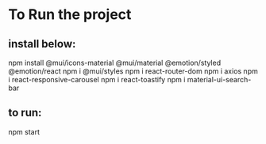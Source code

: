 # To Run the project

## install below:

npm install @mui/icons-material @mui/material @emotion/styled @emotion/react
npm i @mui/styles
npm i react-router-dom
npm i axios
npm i react-responsive-carousel
npm i react-toastify
npm i material-ui-search-bar

## to run:

npm start
